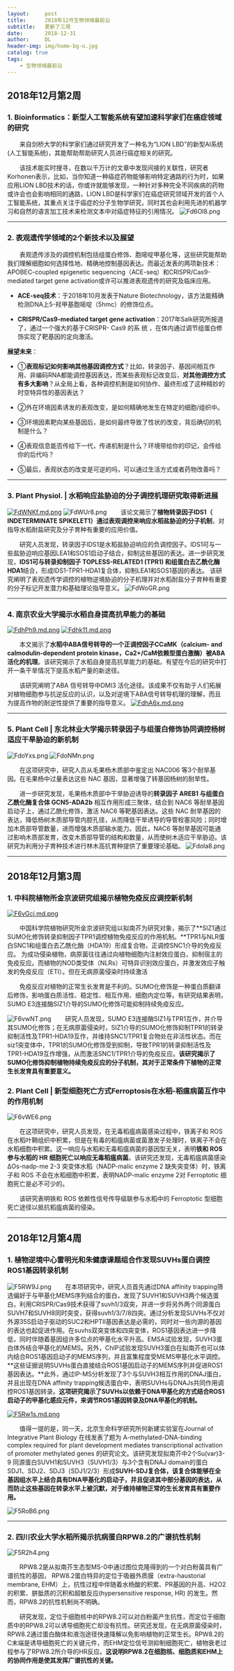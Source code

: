 ```yaml
---
layout:     post
title:      2018年12月生物领域最前沿
subtitle:   更新了三周
date:       2018-12-31
author:     DL
header-img: img/home-bg-o.jpg
catalog: true
tags:
    - 生物领域最前沿
---
```


## 2018年12月第2周
### 1. Bioinformatics：新型人工智能系统有望加速科学家们在癌症领域的研究

&emsp;&emsp;来自剑桥大学的科学家们通过研究开发了一种名为“LION LBD”的新型AI系统(人工智能系统)，其能帮助帮助研究人员进行癌症相关的研究。

&emsp;&emsp;该技术能实时搜寻，在数以千万计的文章中发现间接的关联性，研究者Korhonen表示，比如，当你知道一种癌症药物能够影响特定通路的行为时，如果应用LION LBD技术的话，你或许就能够发现，一种针对多种完全不同疾病的药物或许会也会影响相同的通路，LION LBD是科学家们在癌症研究领域开发的首个人工智能系统，其重点关注于癌症的分子生物学研究，同时其也会利用先进的机器学习和自然的语言加工技术来检测文本中对癌症特征的引用情况。
![Fd6Ol8.png](https://s1.ax1x.com/2018/12/16/Fd6Ol8.png)

---

### 2. 表观遗传学领域的2个新技术以及展望

&emsp;&emsp;表观遗传涉及的调控机制包括组蛋白修饰、胞嘧啶甲基化等，这些研究能帮助我们理解细胞如何选择性地、精确地控制基因表达。而最近发表的两项新技术：APOBEC-coupled epigenetic sequencing（ACE-seq）和CRISPR/Cas9-mediated target gene activation或许可以推进表观遗传的研究及临床应用。

- **ACE-seq技术**：于2018年10月发表于Nature Biotechnology，该方法能精确检测DNA上5-羟甲基胞嘧啶（5hmc）的修饰位点。

- **CRISPR/Cas9-mediated target gene activation**：2017年Salk研究所报道了，通过一个强大的基于CRISPR- Cas9 的系 统   ，在体内通过调节组蛋白修饰实现了靶基因的定向激活。

**展望未来**：

- ①**表观标记如何影响其他基因调控方式**？比如，转录因子、基因间相互作用、非编码RNA都能调控基因表达，而某些表观标记改变后，**对其他调控方式有多大影响**？从全局上看，各种调控机制是如何协作、最终形成了这种精妙的时空特异性的基因表达？

- ②外在环境因素诱发的表观改变，是如何精确地发生在特定的细胞/组织中。

- ③环境因素靶向某些基因后，是如何最终导致了性状的改变，背后确切的机制是什么？

- ④表观信息能否传给下一代，传递机制是什么？环境带给你的印记，会传给你的后代吗？

- ⑤最后，表观状态的改变是可逆的吗，可以通过生活方式或者药物改善吗？

---

### 3. Plant Physiol. | 水稻响应盐胁迫的分子调控机理研究取得新进展
[![FdWNKf.md.png](https://s1.ax1x.com/2018/12/16/FdWNKf.md.png)](https://imgchr.com/i/FdWNKf)
![FdWUr8.png](https://s1.ax1x.com/2018/12/16/FdWUr8.png)
&emsp;&emsp;该论文揭示了**植物转录因子IDS1（ INDETERMINATE SPIKELET1）通过表观调控来响应水稻盐胁迫的分子机制**，对指导水稻耐盐研究及分子育种有重要的应用价值。

&emsp;&emsp;研究人员发现，转录因子IDS1是水稻盐胁迫响应的负调控因子。IDS1可与一些盐胁迫响应基因LEA1和SOS1启动子结合，抑制这些基因的表达。进一步研究发现，**IDS1可与转录抑制因子 TOPLESS-RELATED1 (TPR1) 和组蛋白去乙酰化酶 HDA1**结合，形成IDS1-TPR1-HDA1复合体，抑制LEA1和SOS1基因的表达。 该研究阐明了表观遗传学调控的植物逆境胁迫的分子机理并对水稻耐盐分子育种有重要的分子标记开发潜力和基础理论指导意义。
![FdWoGR.png](https://s1.ax1x.com/2018/12/16/FdWoGR.png)

---

### 4. 南京农业大学揭示水稻自身提高抗旱能力的基础
[![FdhPh9.md.png](https://s1.ax1x.com/2018/12/16/FdhPh9.md.png)](https://imgchr.com/i/FdhPh9)
[![Fdhk11.md.png](https://s1.ax1x.com/2018/12/16/Fdhk11.md.png)](https://imgchr.com/i/Fdhk11)

&emsp;&emsp;本文揭示了**水稻中ABA信号转导的一个正调控因子CCaMK（calcium- and calmodulin-dependent protein kinase，Ca2+/CaM依赖型蛋白激酶）被ABA活化的机理**。该研究揭示了水稻自身提高抗旱能力的基础，有望在今后的研究中打开一条干旱情况下提高水稻产量的新途径。

&emsp;&emsp;该研究阐明了ABA 信号转导中DMI3 活化途径。该成果不仅有助于人们拓展对植物细胞参与抗逆反应的认识，以及对逆境下ABA信号转导机理的理解，而且为提高作物的耐逆性提供了重要的指导意义。
[![FdhA6x.md.png](https://s1.ax1x.com/2018/12/16/FdhA6x.md.png)](https://imgchr.com/i/FdhA6x)

---

### 5. Plant Cell | 东北林业大学揭示转录因子与组蛋白修饰协同调控杨树适应干旱胁迫的新机制
![FdoYxs.png](https://s1.ax1x.com/2018/12/16/FdoYxs.png)
![FdoNMn.png](https://s1.ax1x.com/2018/12/16/FdoNMn.png)


&emsp;&emsp;在这项研究中，研究人员从毛果杨木质部中鉴定出 NAC006 等3个耐旱基因。在毛果杨中过量表达这些 NAC 基因，显著增强了转基因杨树的耐旱性。

&emsp;&emsp;进一步研究发现，毛果杨木质部中干旱胁迫诱导的**转录因子 AREB1 与组蛋白乙酰化酶复合体 GCN5-ADA2b** 相互作用形成三聚体，结合到 NAC6 等耐旱基因启动子上，通过乙酰化修饰，激活 NAC6 等靶基因表达。这些 NAC 耐旱基因的表达，降低杨树木质部导管内腔孔径，从而降低干旱诱导的导管栓塞风险；同时增加木质部导管数量，进而增强木质部输水能力。因此，NAC6 等耐旱基因可能通过影响木质部发育，改变木质部导管的结构和数量，从而使树木适应干旱胁迫。该研究为利用分子育种技术进行林木高抗育种提供了重要理论基础。
![Fdola8.png](https://s1.ax1x.com/2018/12/16/Fdola8.png)

---

## 2018年12月第3周

### 1. 中科院植物所金京波研究组揭示植物免疫反应调控新机制
[![F6vGcj.md.png](https://s1.ax1x.com/2018/12/24/F6vGcj.md.png)](https://imgchr.com/i/F6vGcj)

&emsp;&emsp;中国科学院植物研究所金京波研究组以拟南芥为研究对象，揭示了**SIZ1通过SUMO化修饰转录抑制因子TPR1调控植物免疫反应的作用机制。**TPR1与NLR蛋白SNC1和组蛋白去乙酰化酶（HDA19）形成复合物，正调控SNC1介导的免疫反应。
为成功侵染植物，病原菌往往通过向植物细胞内注射效应蛋白，抑制宿主的免疫反应。而植物的NOD类受体（NLRs）可特异识别效应蛋白，并激发效应子触发的免疫反应（ETI）。但在无病原菌侵染时持续激活

&emsp;&emsp;免疫反应对植物的正常生长发育是不利的。SUMO化修饰是一种蛋白质翻译后修饰，影响蛋白质活性、稳定性、相互作用、细胞内定位等。有研究结果表明，SUMO E3连接酶SIZ1介导的SUMO化修饰可能抑制持续免疫反应。

![F6vwNT.png](https://s1.ax1x.com/2018/12/24/F6vwNT.png)
&emsp;&emsp;研究人员发现，SUMO E3连接酶SIZ1与TPR1互作，并介导其SUMO化修饰；在无病原菌侵染时，SIZ1介导的SUMO化修饰抑制TPR1的转录抑制活性及TPR1-HDA19互作，并维持SNC1/TPR1复合物处在非活性状态。而在siz1突变体中，TPR1的SUMO化修饰受到抑制，导致TPR1的转录抑制活性及TPR1-HDA19互作增强，从而激活SNC1/TPR1介导的免疫反应。**该研究揭示了SUMO化修饰抑制植物持续免疫反应的分子机制，其对于正常条件下植物的正常生长发育具有重要意义。**

### 2. Plant Cell | 新型细胞死亡方式Ferroptosis在水稻-稻瘟病菌互作中的作用机制
![F6vWE6.png](https://s1.ax1x.com/2018/12/24/F6vWE6.png)

&emsp;&emsp;在这项研究中，研究人员发现，在无毒稻瘟病菌感染过程中，铁离子和 ROS 在水稻叶鞘组织中积累，但是在有毒的稻瘟病菌或菌激发子处理时，铁离子不会在水稻细胞中积累。这一响应与水稻和无毒稻瘟病菌的基因型无关，表明**铁和 ROS 参与水稻的 HR 细胞死亡以响应无毒稻瘟病菌**。该研究还发现，无毒稻瘟病菌感染ΔOs-nadp-me 2-3 突变体水稻（NADP-malic enzyme 2 缺失突变体）时，铁离子和 ROS 不会在水稻细胞中积累，表明NADP-malic enzyme 2对 Ferroptotic 细胞死亡是必不可少的。

&emsp;&emsp;该研究表明铁和 ROS 依赖性信号传导级联参与水稻中的 Ferroptotic 型细胞死亡途径以抵抗稻瘟病菌的侵染。

---

## 2018年12月第4周
### 1. 植物逆境中心雷明光和朱健康课题组合作发现SUVHs蛋白调控ROS1基因转录机制
![F5RW9J.png](https://s2.ax1x.com/2019/01/02/F5RW9J.png)
&emsp;&emsp;在本项研究中，研究人员首先通过DNA affinity trapping筛选偏好于与甲基化MEMS序列结合的蛋白，发现了SUVH1和SUVH3两个候选蛋白。利用CRISPR/Cas9技术获得了suvh1/3双突，并进一步将另外两个同源蛋白SUVH7和SUVH8同时突变，获得suvh1/3/7/8四突。通过分析发现SUVHs不仅对外源35S启动子驱动的SUC2和HPTII基因表达是必需的，同时对一些内源的基因的表达也起促进作用。在suvhs双突变体和四突变体，ROS1基因表达进一步降低，同时伴随着基因组许多位点的甲基化水平升高。EMSA试验发现，SUVH3蛋白体外结合甲基化的MEMS。另外，ChIP试验发现SUVH3蛋白在拟南芥也可以体内结合ROS1基因启动子的MEMS序列，并且富集程度受MEMS甲基化水平调控。**这些证据说明SUVHs蛋白直接结合ROS1基因启动子的MEMS序列并促进ROS1基因表达。**此外，通过IP-MS分析发现了3个与SUVH3相互作用的DNAJ蛋白，并且出现在DNA affinity trapping候选蛋白中，表明SUVHs与DNAJs共同作用调控ROS1基因转录。**这项研究揭示了SUVHs以依赖于DNA甲基化的方式结合ROS1启动子的甲基化感应元件，来调节ROS1基因转录及DNA甲基化的机制。**  

[![F5Rw1s.md.png](https://s2.ax1x.com/2019/01/02/F5Rw1s.md.png)](https://imgchr.com/i/F5Rw1s)

&emsp;&emsp;值得一提的是，同一天，北京生命科学研究所何新建实验室在Journal of Integrative Plant Biology 在线发表了题为 A-methylated-DNA-binding complex required for plant development mediates transcriptional activation of promoter methylated genes 的研究论文。该研究发现拟南芥中2个Su(var)3-9 同源蛋白SUVH1和SUVH3（SUVH1/3）与3个含有DNAJ domain的蛋白SDJ1、SDJ2、SDJ3（SDJ1/2/3）形成**SUVH-SDJ复合体，该复合体能够在全基因组水平上结合具有DNA甲基化的启动子，并且促进其中部分基因的表达，从而防止这些基因在转录水平上被沉默，对于维持植物正常的生长发育具有重要作用。**

![F5RoB6.png](https://s2.ax1x.com/2019/01/02/F5RoB6.png)

---

### 2. 四川农业大学水稻所揭示抗病蛋白RPW8.2的广谱抗性机制
![F5R2h4.png](https://s2.ax1x.com/2019/01/02/F5R2h4.png)

&emsp;&emsp;RPW8.2是从拟南芥生态型MS-0中通过图位克隆得到的一个对白粉菌具有广谱抗性的基因， RPW8.2蛋白特异的定位于吸器外质膜（extra-haustorial membrane, EHM）上，抗性过程中伴随着水杨酸的积累、PR基因的升高、H2O2的积累、胼胝质的沉积和超敏反应(hypersensitive response, HR) 的发生。然而，RPW8.2的抗性机制尚不明确。

&emsp;&emsp;研究发现，定位于细胞核中的RPW8.2可以对白粉菌产生抗性，而定位于细胞质中的RPW8.2可以诱导细胞死亡却没有抗性。研究还发现，在无病原菌侵染时，RPW8.2通过蛋白酶体和液泡途径快速降解以免影响植物的正常生长。RPW8.2的C末端是诱导细胞死亡的关键元件，而EHM定位信号测抑制细胞死亡，植物衰老过程参与了RPW8.2所介导的HR反应。**这说明RPW8.2在细胞核、细胞质和EHM上的协同作用是使其发挥广谱抗性的关键。**
